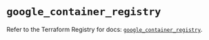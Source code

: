 # `google_container_registry`

Refer to the Terraform Registry for docs: [`google_container_registry`](https://registry.terraform.io/providers/drfaust92/google/4.16.4/docs/resources/container_registry).
